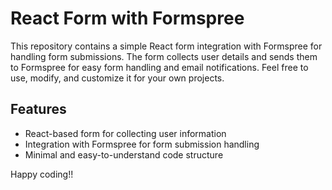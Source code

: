 # React Form with Formspree

This repository contains a simple React form integration with Formspree for handling form submissions. The form collects user details and sends them to Formspree for easy form handling and email notifications. Feel free to use, modify, and customize it for your own projects.

## Features

- React-based form for collecting user information
- Integration with Formspree for form submission handling
- Minimal and easy-to-understand code structure

Happy coding!!
